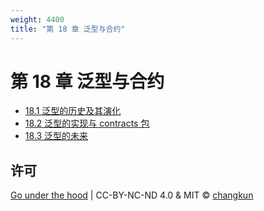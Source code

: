 ```yaml
---
weight: 4400
title: "第 18 章 泛型与合约"
---
```


# 第 18 章 泛型与合约

- [18.1 泛型的历史及其演化](./history.md)
- [18.2 泛型的实现与 contracts 包](./implement.md)
- [18.3 泛型的未来](./future.md)

## 许可

[Go under the hood](https://github.com/changkun/go-under-the-hood) | CC-BY-NC-ND 4.0 & MIT &copy; [changkun](https://changkun.de)